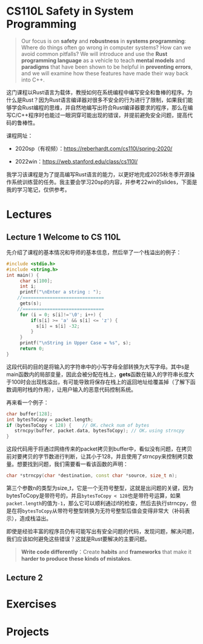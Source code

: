 # CS110L Safety in System Programming

> Our focus is on **safety** and **robustness** in **systems programming**: Where do things often go wrong in computer systems? How can we avoid common pitfalls? We will introduce and use the **Rust programming language** as a vehicle to teach **mental models** and **paradigms** that have been shown to be helpful in **preventing errors**, and we will examine how these features have made their way back into C++. 

这门课程以Rust语言为载体，教授如何在系统编程中编写安全和鲁棒的程序。为什么是Rust？因为Rust语言编译器对很多不安全的行为进行了限制，如果我们能够学会Rust编程的思维，并自然地编写出符合Rust编译器要求的程序，那么在编写C/C++程序时也能过一眼洞穿可能出现的错误，并提前避免安全问题，提高代码的鲁棒性。

课程网址：

- 2020sp（有视频）：https://reberhardt.com/cs110l/spring-2020/

- 2022win：https://web.stanford.edu/class/cs110l/

我学习该课程是为了提高编写Rust语言的能力，以更好地完成2025秋冬季开源操作系统训练营的任务。我主要会学习20sp的内容，并参考22win的slides，下面是我的学习笔记，仅供参考。

# Lectures

## Lecture 1 Welcome to CS 110L

先介绍了课程的基本情况和导师的基本信息，然后举了一个栈溢出的例子：

```c++
#include <stdio.h>
#include <string.h>
int main() {
     char s[100];
     int i;
     printf("\nEnter a string : ");
    //==============================
     gets(s);
    //==============================
     for (i = 0; s[i]!='\0'; i++) {
         if(s[i] >= 'a' && s[i] <= 'z') {
           s[i] = s[i] -32;
         }
     }
     printf("\nString in Upper Case = %s", s);
     return 0;
}
```

这段代码的目的是将输入的字符串中的小写字母全部转换为大写字母。其中s是main函数内的局部变量，因此会被分配在栈上，**gets**函数在输入的字符串长度大于100时会出现栈溢出，有可能导致将保存在栈上的返回地址给覆盖掉（了解下函数调用时栈的作用），让用户输入的恶意代码控制系统。

再来看一个例子：

```c++
char buffer[128];
int bytesToCopy = packet.length;
if (bytesToCopy < 128) {	// OK，check num of bytes
   strncpy(buffer, packet.data, bytesToCopy); // OK，using strncpy
}	
```

这段代码用于将通过网络传来的packet拷贝到buffer中，看似没有问题，在拷贝前对要拷贝的字节数进行判断，让其小于128，并且使用了strncpy来控制拷贝数量。想要找到问题，我们需要看一看该函数的声明：

```c++
char *strncpy(char *destination, const char *source, size_t n);
```

第三个参数n的类型为size_t，它是一个无符号整型，这就是出问题的关键，因为bytesToCopy是带符号的，并且`bytesToCopy < 128`也是带符号运算，如果`packet.length`的值为`-1`，那么它可以顺利通过if的检查，然后去执行strncpy，但是在将`bytesToCopy`从带符号整型转换为无符号整型后值会变得非常大（补码表示），造成栈溢出。

即使是经验丰富的程序员仍有可能写出有安全问题的代码，发现问题，解决问题，我们应该如何避免这些错误？这就是Rust要解决的主要问题。

> **Write code differently**：Create **habits** and **frameworks** that make it **harder to produce these kinds of mistakes**.

## Lecture 2 





# Exercises





# Projects

